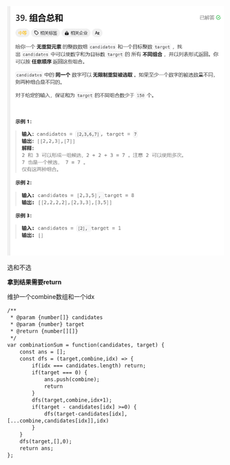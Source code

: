 ![image-20250324223730558](./img/image-20250324223730558.png)

选和不选

**拿到结果需要return**

维护一个combine数组和一个idx

```
/**
 * @param {number[]} candidates
 * @param {number} target
 * @return {number[][]}
 */
var combinationSum = function(candidates, target) {
    const ans = [];
    const dfs = (target,combine,idx) => {
        if(idx === candidates.length) return;
        if(target === 0) {
            ans.push(combine);
            return
        }
        dfs(target,combine,idx+1);
        if(target - candidates[idx] >=0) {
            dfs(target-candidates[idx],[...combine,candidates[idx]],idx)
        }
    }
    dfs(target,[],0);
    return ans;
};
```
